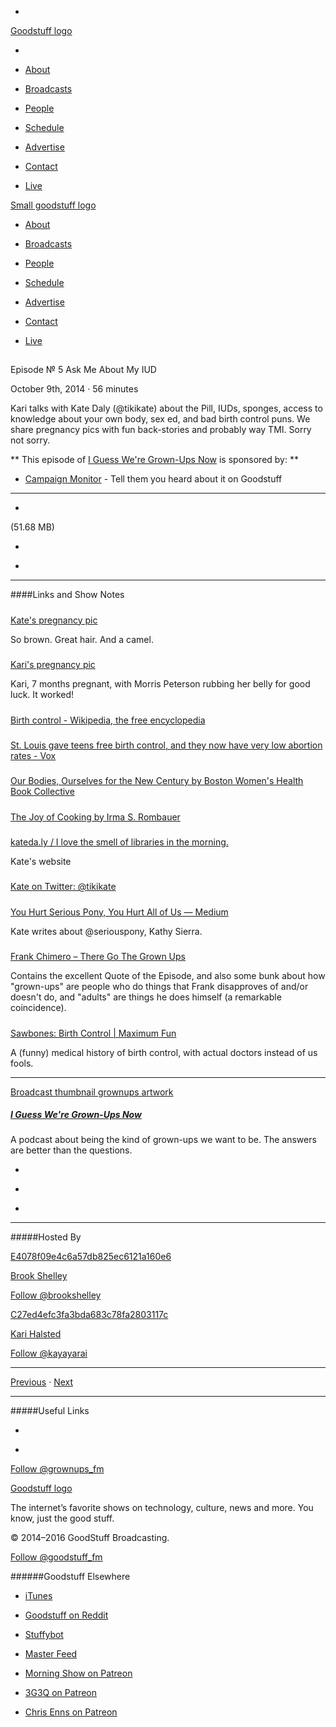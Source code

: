 

-
[Goodstuff logo](http://www.goodstuff.fm/)[](/assets/goodstuff_logo-17c1fe6f378352de5d7345f76152130b.svg)

-


-  [About](/about)

-  [Broadcasts](/broadcasts)

-  [People](/people)

-  [Schedule](/schedule)

-  [Advertise](/advertise)

-  [Contact](/contact)

-  [Live](/live)


[Small goodstuff logo](http://www.goodstuff.fm/)[](/assets/small_goodstuff_logo-bf032e72b9ec41494f4d90905f1ad619.svg)


-  [About](/about)

-  [Broadcasts](/broadcasts)

-  [People](/people)

-  [Schedule](/schedule)

-  [Advertise](/advertise)

-  [Contact](/contact)

-  [Live](/live)


##
Episode № 5
Ask Me About My IUD


October 9th, 2014
·
56
minutes


Kari talks with Kate Daly (@tikikate) about the Pill, IUDs, sponges, access to knowledge about your own body, sex ed, and bad birth control puns. We share pregnancy pics with fun back-stories and probably way TMI. Sorry not sorry.


**
This episode of
[I Guess We're Grown-Ups Now](/grownups)
is sponsored by:
**


-  [Campaign Monitor](http://www.campaignmonitor.com/) - Tell them you heard about it on Goodstuff


------------------------------


-
[](http://podcasts-1.feedpress.co/10589/grownups-5.mp3)(51.68 MB)

-
[](http://twitter.com/intent/tweet?text=I%20Guess%20We're%20Grown-Ups%20Now%20%E2%84%96%205%20on%20@goodstuff_fm%20-%20http://goodstuff.fm/grownups/5)

-
[](http://www.facebook.com/sharer/sharer.php?u=http://goodstuff.fm/grownups/5)


------------------------------


####Links and Show Notes

#####
[Kate's pregnancy pic](https://www.dropbox.com/s/pdyfanpbh3tmenp/2014-10-01%2019.58.21.jpg?dl=0)


So brown. Great hair. And a camel.


#####
[Kari's pregnancy pic](https://www.flickr.com/photos/kayayarai/187831898/)


Kari, 7 months pregnant, with Morris Peterson rubbing her belly for good luck. It worked!


#####
[Birth control - Wikipedia, the free encyclopedia](http://en.wikipedia.org/wiki/Birth_control)


#####
[St. Louis gave teens free birth control, and they now have very low abortion rates - Vox](http://www.vox.com/2014/10/2/6891337/st-louis-gave-teens-free-birth-control-and-they-now-have-very-low)


#####
[Our Bodies, Ourselves for the New Century by Boston Women's Health Book Collective](http://www.goodreads.com/book/show/97869.Our_Bodies_Ourselves_for_the_New_Century)


#####
[The Joy of Cooking by Irma S. Rombauer](http://www.goodreads.com/book/show/327847.The_Joy_of_Cooking)


#####
[kateda.ly / I love the smell of libraries in the morning.](http://kateda.ly/)


Kate's website


#####
[Kate on Twitter: @tikikate](https://twitter.com/tikikate)


#####
[You Hurt Serious Pony, You Hurt All of Us — Medium](https://medium.com/@tikikate/you-hurt-serious-pony-you-hurt-all-of-us-eef041419123)


Kate writes about @seriouspony, Kathy Sierra.


#####
[Frank Chimero – There Go The Grown Ups](http://frankchimero.com/blog/there-go-the-grown-ups/)


Contains the excellent Quote of the Episode, and also some bunk about how "grown-ups" are people who do things that Frank disapproves of and/or doesn't do, and "adults" are things he does himself (a remarkable coincidence).


#####
[Sawbones: Birth Control | Maximum Fun](http://www.maximumfun.org/sawbones/sawbones-birth-control)


A (funny) medical history of birth control, with actual doctors instead of us fools.


------------------------------


[Broadcast thumbnail grownups artwork](/grownups)[](https://goodstuffs3.s3.amazonaws.com/uploads/broadcast/image/30/broadcast_thumbnail_grownups_artwork.png)

##### [I Guess We're Grown-Ups Now](/grownups)


A podcast about being the kind of grown-ups we want to be. The answers are better than the questions.

-
[](https://itunes.apple.com/us/podcast/i-guess-were-grown-ups-now/id920093038?mt=2)

-
[](http://feeds.goodstuff.fm/grownups)

-
[](mailto:kayayarai+grownups@gmail.com?cc=sponsorship%40goodstuff.fm&subject=%5BGoodStuff%20FM%5D%20Sponsorship%20Inquiry%20for%20I%20Guess%20We%27re%20Grown-Ups%20Now)


------------------------------


#####Hosted By


[E4078f09e4c6a57db825ec6121a160e6](/people/brook-shelley)[](http://gravatar.com/avatar/e4078f09e4c6a57db825ec6121a160e6.png?s=300&r=pg)

[Brook Shelley](/people/brook-shelley)


[Follow @brookshelley](https://twitter.com/brookshelley)


[C27ed4efc3fa3bda683c78fa2803117c](/people/kari-halsted)[](http://gravatar.com/avatar/c27ed4efc3fa3bda683c78fa2803117c.png?s=300&r=pg)

[Kari Halsted](/people/kari-halsted)


[Follow @kayayarai](https://twitter.com/kayayarai)


------------------------------


[Previous](/grownups/4)
·
[Next](/grownups/6)


------------------------------


#####Useful Links

-
[](mailto:kayayarai+grownups@gmail.com?subject=%5BGoodstuff%20FM%5D%20Feedback%20for%20I%20Guess%20We%27re%20Grown-Ups%20Now)

-
[Follow @grownups_fm](https://twitter.com/grownups_fm)


[Goodstuff logo](http://www.goodstuff.fm/)[](/assets/goodstuff_logo-17c1fe6f378352de5d7345f76152130b.svg)


The internet’s favorite shows on technology, culture, news and more. You know, just the good stuff.


© 2014–2016 GoodStuff Broadcasting.

[Follow @goodstuff_fm](https://twitter.com/goodstufffm)


######Goodstuff Elsewhere

-  [iTunes](https://itunes.apple.com/us/artist/goodstuff-fm/id843385597?mt=2)

-  [Goodstuff on Reddit](https://www.reddit.com/r/Goodstuff_fm/)

-  [Stuffybot](http://stuffybot.goodstuff.fm)

-  [Master Feed](/master/feed)

-  [Morning Show on Patreon](https://www.patreon.com/morningshow)

-  [3G3Q on Patreon](https://www.patreon.com/3g3q)

-  [Chris Enns on Patreon](https://www.patreon.com/ichris)
